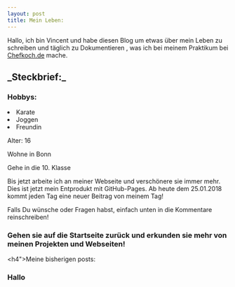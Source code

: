 ```yaml
---
layout: post
title: Mein Leben:
---
```


Hallo, ich bin Vincent und habe diesen Blog um etwas über mein Leben zu schreiben und täglich zu Dokumentieren , was ich bei meinem Praktikum bei <a href="https://www.chefkoch.de/">Chefkoch.de</a> mache.



<h2>_Steckbrief:_</h2>
<h3>Hobbys:</h3> 
<li>Karate</li>
<li>Joggen</li>
<li>Freundin</li>


Alter: 16

Wohne in Bonn

Gehe in die 10. Klasse

Bis jetzt arbeite ich an meiner Webseite und verschönere sie immer mehr. Dies ist jetzt mein Entprodukt mit GitHub-Pages. Ab heute dem 25.01.2018 kommt jeden Tag eine neuer Beitrag von meinem Tag!

Falls Du wünsche oder Fragen habst, einfach unten in die Kommentare reinschreiben!

<h3>Gehen sie auf die Startseite zurück und erkunden sie mehr von meinen Projekten und Webseiten!</h3>



<h4">Meine bisherigen posts:</h4>

<h3 class="color2">Hallo </h3>